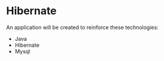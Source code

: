 # Hibernate
An application will be created to reinforce these technologies:

- Java
- Hibernate
- Mysql

